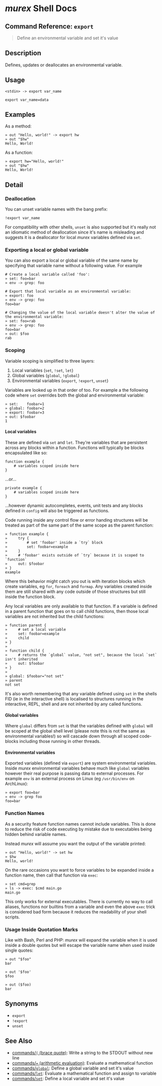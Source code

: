 # _murex_ Shell Docs

## Command Reference: `export`

> Define an environmental variable and set it's value

## Description

Defines, updates or deallocates an environmental variable.

## Usage

    <stdin> -> export var_name
    
    export var_name=data

## Examples

As a method:

    » out "Hello, world!" -> export hw
    » out "$hw"
    Hello, World!
    
As a function:

    » export hw="Hello, world!"
    » out "$hw"
    Hello, World!

## Detail

### Deallocation

You can unset variable names with the bang prefix:

    !export var_name
    
For compatibility with other shells, `unset` is also supported but it's really
not an idiomatic method of deallocation since it's name is misleading and
suggests it is a deallocator for local _murex_ variables defined via `set`.

### Exporting a local or global variable

You can also export a local or global variable of the same name by specifying
that variable name without a following value. For example

    # Create a local variable called 'foo':
    » set: foo=bar
    » env -> grep: foo
    
    # Export that local variable as an environmental variable:
    » export: foo
    » env -> grep: foo
    foo=bar
    
    # Changing the value of the local variable doesn't alter the value of the environmental variable:
    » set: foo=rab
    » env -> grep: foo
    foo=bar
    » out: $foo
    rab
    
### Scoping

Variable scoping is simplified to three layers:

1. Local variables (`set`, `!set`, `let`)
2. Global variables (`global`, `!global`)
3. Environmental variables (`export`, `!export`, `unset`)

Variables are looked up in that order of too. For example a the following
code where `set` overrides both the global and environmental variable:

    » set:    foobar=1
    » global: foobar=2
    » export: foobar=3
    » out: $foobar
    1
    
#### Local variables

These are defined via `set` and `let`. They're variables that are persistent
across any blocks within a function. Functions will typically be blocks
encapsulated like so:

    function example {
        # variables scoped inside here
    }
    
...or...

    private example {
        # variables scoped inside here
    }
    
    
...however dynamic autocompletes, events, unit tests and any blocks defined in
`config` will also be triggered as functions.

Code running inside any control flow or error handing structures will be
treated as part of the same part of the same scope as the parent function:

    » function example {
    »     try {
    »         # set 'foobar' inside a `try` block
    »         set: foobar=example
    »     }
    »     # 'foobar' exists outside of `try` because it is scoped to `function`
    »     out: $foobar
    » }
    example
    
Where this behavior might catch you out is with iteration blocks which create
variables, eg `for`, `foreach` and `formap`. Any variables created inside them
are still shared with any code outside of those structures but still inside the
function block.

Any local variables are only available to that function. If a variable is
defined in a parent function that goes on to call child functions, then those
local variables are not inherited but the child functions:

    » function parent {
    »     # set a local variable
    »     set: foobar=example
    »     child
    » }
    » 
    » function child {
    »     # returns the `global` value, "not set", because the local `set` isn't inherited
    »     out: $foobar
    » }
    » 
    » global: $foobar="not set"
    » parent
    not set
    
It's also worth remembering that any variable defined using `set` in the shells
FID (ie in the interactive shell) is localised to structures running in the
interactive, REPL, shell and are not inherited by any called functions.

#### Global variables

Where `global` differs from `set` is that the variables defined with `global`
will be scoped at the global shell level (please note this is not the same as
environmental variables!) so will cascade down through all scoped code-blocks
including those running in other threads.

#### Environmental variables

Exported variables (defined via `export`) are system environmental variables.
Inside _murex_ environmental variables behave much like `global` variables
however their real purpose is passing data to external processes. For example
`env` is an external process on Linux (eg `/usr/bin/env` on ArchLinux):

    » export foo=bar
    » env -> grep foo
    foo=bar
    
### Function Names

As a security feature function names cannot include variables. This is done to
reduce the risk of code executing by mistake due to executables being hidden
behind variable names.

Instead _murex_ will assume you want the output of the variable printed:

    » out "Hello, world!" -> set hw
    » $hw
    Hello, world!
    
On the rare occasions you want to force variables to be expanded inside a
function name, then call that function via `exec`:

    » set cmd=grep
    » ls -> exec: $cmd main.go
    main.go
    
This only works for external executables. There is currently no way to call
aliases, functions nor builtins from a variable and even the above `exec` trick
is considered bad form because it reduces the readability of your shell scripts.

### Usage Inside Quotation Marks

Like with Bash, Perl and PHP: _murex_ will expand the variable when it is used
inside a double quotes but will escape the variable name when used inside single
quotes:

    » out "$foo"
    bar
    
    » out '$foo'
    $foo
    
    » out ($foo)
    bar

## Synonyms

* `export`
* `!export`
* `unset`


## See Also

* [commands/`(` (brace quote)](../commands/brace-quote.md):
  Write a string to the STDOUT without new line
* [commands/`=` (arithmetic evaluation)](../commands/equ.md):
  Evaluate a mathematical function
* [commands/`global`](../commands/global.md):
  Define a global variable and set it's value
* [commands/`let`](../commands/let.md):
  Evaluate a mathematical function and assign to variable
* [commands/`set`](../commands/set.md):
  Define a local variable and set it's value
